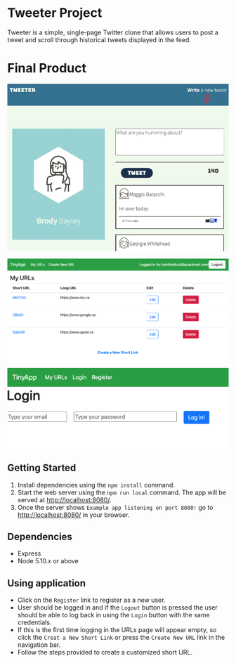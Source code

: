 # Tweeter Project

Tweeter is a simple, single-page Twitter clone that allows users to post a tweet and scroll through historical tweets displayed in the feed. 

# Final Product

!["Screenshot of monitor size"](https://github.com/brodybayley/tweeter/blob/master/docs/urls-webpage.png)

!["Screenshot of URLs page"](https://github.com/brodybayley/tinyapp/blob/security/docs/urls-page.png?raw=true)

!["Screenshot of login page"](https://github.com/brodybayley/tinyapp/blob/security/docs/urls-login.png?raw=true)

## Getting Started

1. Install dependencies using the `npm install` command.
2. Start the web server using the `npm run local` command. The app will be served at <http://localhost:8080/>.
3. Once the server shows `Example app listening on port 8080!` go to <http://localhost:8080/> in your browser.

## Dependencies

- Express
- Node 5.10.x or above

## Using application
- Click on the `Register` link to register as a new user.
- User should be logged in and if the `Logout` button is pressed the user should be able to log back in using the `Login` button with the same credentials.
- If this is the first time logging in the URLs page will appear empty, so click the `Creat a New Short Link` or press the `Create New URL` link in the navigation bar.
- Follow the steps provided to create a customized short URL.
